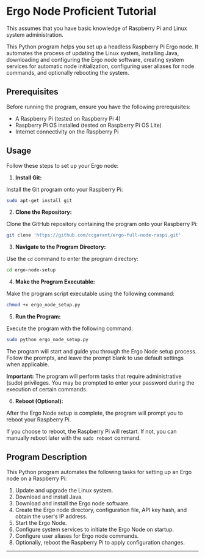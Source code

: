# Ergo Node Proficient Tutorial

This assumes that you have basic knowledge of Raspberry Pi and Linux system administration.

This Python program helps you set up a headless Raspberry Pi Ergo node. It automates the process of updating the Linux system, installing Java, downloading and configuring the Ergo node software, creating system services for automatic node initialization, configuring user aliases for node commands, and optionally rebooting the system.

## Prerequisites

Before running the program, ensure you have the following prerequisites:

- A Raspberry Pi (tested on Raspberry Pi 4)
- Raspberry Pi OS installed (tested on Raspberry Pi OS Lite)
- Internet connectivity on the Raspberry Pi

## Usage

Follow these steps to set up your Ergo node:

1. **Install Git:**

Install the Git program onto your Raspberry Pi:
   
```bash
sudo apt-get install git
```

2. **Clone the Repository:**

Clone the GitHub repository containing the program onto your Raspberry Pi:
   
```bash
git clone 'https://github.com/ccgarant/ergo-full-node-raspi.git'
```

3. **Navigate to the Program Directory:**

Use the `cd` command to enter the program directory:

```bash
cd ergo-node-setup
```

4. **Make the Program Executable:**

Make the program script executable using the following command:

```bash
chmod +x ergo_node_setup.py
```

5. **Run the Program:**

Execute the program with the following command:

```bash
sudo python ergo_node_setup.py
```

The program will start and guide you through the Ergo Node setup process. Follow the prompts, and leave the prompt blank to use default settings when applicable.

**Important:** The program will perform tasks that require administrative (sudo) privileges. You may be prompted to enter your password during the execution of certain commands.

6. **Reboot (Optional):**

After the Ergo Node setup is complete, the program will prompt you to reboot your Raspberry Pi.

If you choose to reboot, the Raspberry Pi will restart. If not, you can manually reboot later with the `sudo reboot` command.

## Program Description

This Python program automates the following tasks for setting up an Ergo node on a Raspberry Pi:

1. Update and upgrade the Linux system.
2. Download and install Java.
3. Download and install the Ergo node software.
4. Create the Ergo node directory, configuration file, API key hash, and obtain the user's IP address.
5. Start the Ergo Node.
6. Configure system services to initiate the Ergo Node on startup.
7. Configure user aliases for Ergo node commands.
8. Optionally, reboot the Raspberry Pi to apply configuration changes.

---

